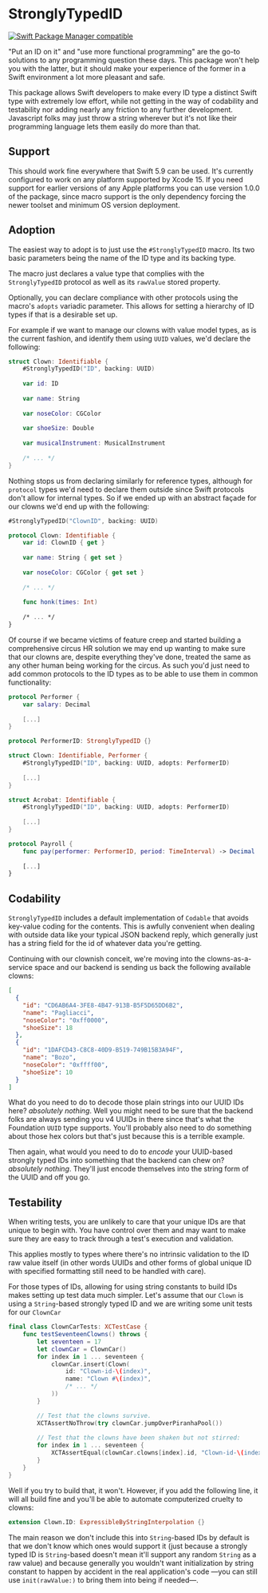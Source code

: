 # StronglyTypedID
[![Swift Package Manager compatible](https://img.shields.io/badge/SPM-compatible-4BC51D.svg?style=flat)](https://github.com/apple/swift-package-manager)

"Put an ID on it" and "use more functional programming" are the go-to solutions to any programming question these days.
This package won't help you with the latter, but it should make your experience of the former in a Swift environment a
lot more pleasant and safe.

This package allows Swift developers to make every ID type a distinct Swift type with extremely low effort, while not
getting in the way of codability and testability nor adding nearly any friction to any further development. Javascript
folks may just throw a string wherever but it's not like their programming language lets them easily do more than that.

## Support

This should work fine everywhere that Swift 5.9 can be used. It's currently configured to work on any platform supported
by Xcode 15. If you need support for earlier versions of any Apple platforms you can use version 1.0.0 of the package,
since macro support is the only dependency forcing the newer toolset and minimum OS version deployment.

## Adoption

The easiest way to adopt is to just use the `#StronglyTypedID` macro. Its two basic parameters being the name of the ID
type and its backing type.

The macro just declares a value type that complies with the `StronglyTypedID` protocol as well as its `rawValue`
stored property.

Optionally, you can declare compliance with other protocols using the macro's `adopts` variadic parameter. This allows
for setting a hierarchy of ID types if that is a desirable set up.

For example if we want to manage our clowns with value model types, as is the current fashion, and identify them using
`UUID` values, we'd declare the following:
 
```swift
struct Clown: Identifiable {
    #StronglyTypedID("ID", backing: UUID)
    
    var id: ID
    
    var name: String
    
    var noseColor: CGColor
    
    var shoeSize: Double
    
    var musicalInstrument: MusicalInstrument
    
    /* ... */
} 
```

Nothing stops us from declaring similarly for reference types, although for `protocol` types we'd need to declare them
outside since Swift protocols don't allow for internal types. So if we ended up with an abstract façade for our clowns
we'd end up with the following:

```swift
#StronglyTypedID("ClownID", backing: UUID)

protocol Clown: Identifiable {
    var id: ClownID { get }
    
    var name: String { get set }
    
    var noseColor: CGColor { get set }
    
    /* ... */
    
    func honk(times: Int)
    
    /* ... */
}
```

Of course if we became victims of feature creep and started building a comprehensive circus HR solution we may end up
wanting to make sure that our clowns are, despite everything they've done, treated the same as any other human being
working for the circus. As such you'd just need to add common protocols to the ID types as to be able to use them in
common functionality:

```swift
protocol Performer {
    var salary: Decimal
    
    [...]
}

protocol PerformerID: StronglyTypedID {}

struct Clown: Identifiable, Performer {
    #StronglyTypedID("ID", backing: UUID, adopts: PerformerID)
    
    [...]
}

struct Acrobat: Identifiable {
    #StronglyTypedID("ID", backing: UUID, adopts: PerformerID)
    
    [...]
}

protocol Payroll {
    func pay(performer: PerformerID, period: TimeInterval) -> Decimal
    
    [...]
}
```  

## Codability

`StronglyTypedID` includes a default implementation of `Codable` that avoids key-value coding for the contents. This is
awfully convenient when dealing with outside data like your typical JSON backend reply, which generally just has a
string field for the id of whatever data you're getting.

Continuing with our clownish conceit, we're moving into the clowns-as-a-service space and our backend is sending us back
the following available clowns:

```json
[
  {
    "id": "CD6AB6A4-3FE8-4B47-913B-B5F5D65DD6B2",
    "name": "Pagliacci",
    "noseColor": "0xff0000",
    "shoeSize": 18
  },
  {
    "id": "1DAFCD43-C8C8-40D9-B519-749B15B3A94F",
    "name": "Bozo",
    "noseColor": "0xffff00",
    "shoeSize": 10
  }
]
```

What do you need to do to decode those plain strings into our UUID IDs here? _absolutely nothing_. Well you might need
to be sure that the backend folks are always sending you v4 UUIDs in there since that's what the Foundation `UUID` type
supports. You'll probably also need to do something about those hex colors but that's just because this is a terrible
example.

Then again, what would you need to do to _encode_ your UUID-based strongly typed IDs into something that the backend can
chew on? _absolutely nothing_. They'll just encode themselves into the string form of the UUID and off you go.

## Testability

When writing tests, you are unlikely to care that your unique IDs are that unique to begin with. You have control over
them and may want to make sure they are easy to track through a test's execution and validation.

This applies mostly to types where there's no intrinsic validation to the ID raw value itself (in other words UUIDs
and other forms of global unique ID with specified formatting still need to be handled with care).

For those types of IDs, allowing for using string constants to build IDs makes setting up test data much simpler. Let's
assume that our `Clown` is using a `String`-based strongly typed ID and we are writing some unit tests for our
`ClownCar`

```swift
final class ClownCarTests: XCTestCase {
    func testSeventeenClowns() throws {
        let seventeen = 17
        let clownCar = ClownCar()
        for index in 1 ... seventeen {
            clownCar.insert(Clown(
                id: "Clown-id-\(index)",
                name: "Clown #\(index)",
                /* ... */
            ))
        }

        // Test that the clowns survive.
        XCTAssertNoThrow(try clownCar.jumpOverPiranhaPool())
        
        // Test that the clowns have been shaken but not stirred:
        for index in 1 ... seventeen {
            XCTAssertEqual(clownCar.clowns[index].id, "Clown-id-\(index)")
        }
    }
}
```

Well if you try to build that, it won't. However, if you add the following line, it will all build fine and you'll be
able to automate computerized cruelty to clowns:

```swift
extension Clown.ID: ExpressibleByStringInterpolation {}
```

The main reason we don't include this into `String`-based IDs by default is that we don't know which ones would support
it (just because a strongly typed ID is `String`-based doesn't mean it'll support any random `String` as a raw value)
and because generally you wouldn't want initialization by string constant to happen by accident in the real
application's code —you can still use `init(rawValue:)` to bring them into being if needed—.
